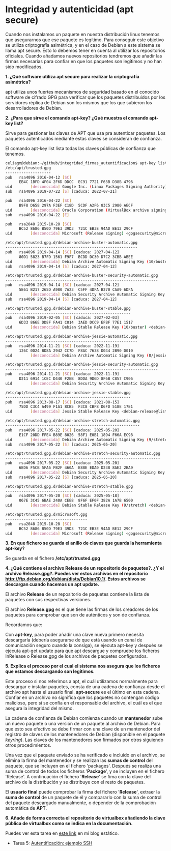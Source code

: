 # Integridad y autenticidad (apt secure)

Cuando nos instalamos un paquete en nuestra distribución linux tenemos que asegurarnos que ese paquete es legítimo. Para conseguir este objetivo se utiliza criptografía asimétrica, y en el caso de Debian a este sistema se llama apt secure. Esto lo debemos tener en cuenta al utilizar los repositorios oficiales. Cuando añadamos nuevos repositorios tendremos que añadir las firmas necesarias para confiar en que los paquetes son legítimos y no han sido modificados.

**1. ¿Qué software utiliza apt secure para realizar la criptografía asimétrica?**

apt utiliza unos fuertes mecanismos de seguridad basado en el conocido software de cifrado GPG para verificar que los paquetes distribuidos por los servidores réplica de Debian son los mismos que los que subieron los desarrolladores de Debian.


**2. ¿Para que sirve el comando apt-key? ¿Qué muestra el comando apt-key list?**

Sirve para gestionar las claves de APT que usa pra autenticar paquetes. Los paquetes autenticados mediante estas claves se consideran de confianza.

El comando apt-key list lista todas las claves públicas de confianza que tenemos.

```sh
celiagm@debian:~/github/integridad_firmas_autentificacion$ apt-key list
/etc/apt/trusted.gpg
--------------------
pub   rsa4096 2016-04-12 [SC]
      EB4C 1BFD 4F04 2F6D DDCC  EC91 7721 F63B D38B 4796
uid        [desconocida] Google Inc. (Linux Packages Signing Authority) <linux-packages-keymaster@google.com>
sub   rsa4096 2019-07-22 [S] [caduca: 2022-07-21]

pub   rsa4096 2016-04-22 [SC]
      B9F8 D658 297A F3EF C18D  5CDF A2F6 83C5 2980 AECF
uid        [desconocida] Oracle Corporation (VirtualBox archive signing key) <info@virtualbox.org>
sub   rsa4096 2016-04-22 [E]

pub   rsa2048 2015-10-28 [SC]
      BC52 8686 B50D 79E3 39D3  721C EB3E 94AD BE12 29CF
uid        [desconocida] Microsoft (Release signing) <gpgsecurity@microsoft.com>

/etc/apt/trusted.gpg.d/debian-archive-buster-automatic.gpg
----------------------------------------------------------
pub   rsa4096 2019-04-14 [SC] [caduca: 2027-04-12]
      80D1 5823 B7FD 1561 F9F7  BCDD DC30 D7C2 3CBB ABEE
uid        [desconocida] Debian Archive Automatic Signing Key (10/buster) <ftpmaster@debian.org>
sub   rsa4096 2019-04-14 [S] [caduca: 2027-04-12]

/etc/apt/trusted.gpg.d/debian-archive-buster-security-automatic.gpg
-------------------------------------------------------------------
pub   rsa4096 2019-04-14 [SC] [caduca: 2027-04-12]
      5E61 B217 265D A980 7A23  C5FF 4DFA B270 CAA9 6DFA
uid        [desconocida] Debian Security Archive Automatic Signing Key (10/buster) <ftpmaster@debian.org>
sub   rsa4096 2019-04-14 [S] [caduca: 2027-04-12]

/etc/apt/trusted.gpg.d/debian-archive-buster-stable.gpg
-------------------------------------------------------
pub   rsa4096 2019-02-05 [SC] [caduca: 2027-02-03]
      6D33 866E DD8F FA41 C014  3AED DCC9 EFBF 77E1 1517
uid        [desconocida] Debian Stable Release Key (10/buster) <debian-release@lists.debian.org>

/etc/apt/trusted.gpg.d/debian-archive-jessie-automatic.gpg
----------------------------------------------------------
pub   rsa4096 2014-11-21 [SC] [caduca: 2022-11-19]
      126C 0D24 BD8A 2942 CC7D  F8AC 7638 D044 2B90 D010
uid        [desconocida] Debian Archive Automatic Signing Key (8/jessie) <ftpmaster@debian.org>

/etc/apt/trusted.gpg.d/debian-archive-jessie-security-automatic.gpg
-------------------------------------------------------------------
pub   rsa4096 2014-11-21 [SC] [caduca: 2022-11-19]
      D211 6914 1CEC D440 F2EB  8DDA 9D6D 8F6B C857 C906
uid        [desconocida] Debian Security Archive Automatic Signing Key (8/jessie) <ftpmaster@debian.org>

/etc/apt/trusted.gpg.d/debian-archive-jessie-stable.gpg
-------------------------------------------------------
pub   rsa4096 2013-08-17 [SC] [caduca: 2021-08-15]
      75DD C3C4 A499 F1A1 8CB5  F3C8 CBF8 D6FD 518E 17E1
uid        [desconocida] Jessie Stable Release Key <debian-release@lists.debian.org>

/etc/apt/trusted.gpg.d/debian-archive-stretch-automatic.gpg
-----------------------------------------------------------
pub   rsa4096 2017-05-22 [SC] [caduca: 2025-05-20]
      E1CF 20DD FFE4 B89E 8026  58F1 E0B1 1894 F66A EC98
uid        [desconocida] Debian Archive Automatic Signing Key (9/stretch) <ftpmaster@debian.org>
sub   rsa4096 2017-05-22 [S] [caduca: 2025-05-20]

/etc/apt/trusted.gpg.d/debian-archive-stretch-security-automatic.gpg
--------------------------------------------------------------------
pub   rsa4096 2017-05-22 [SC] [caduca: 2025-05-20]
      6ED6 F5CB 5FA6 FB2F 460A  E88E EDA0 D238 8AE2 2BA9
uid        [desconocida] Debian Security Archive Automatic Signing Key (9/stretch) <ftpmaster@debian.org>
sub   rsa4096 2017-05-22 [S] [caduca: 2025-05-20]

/etc/apt/trusted.gpg.d/debian-archive-stretch-stable.gpg
--------------------------------------------------------
pub   rsa4096 2017-05-20 [SC] [caduca: 2025-05-18]
      067E 3C45 6BAE 240A CEE8  8F6F EF0F 382A 1A7B 6500
uid        [desconocida] Debian Stable Release Key (9/stretch) <debian-release@lists.debian.org>

/etc/apt/trusted.gpg.d/microsoft.gpg
------------------------------------
pub   rsa2048 2015-10-28 [SC]
      BC52 8686 B50D 79E3 39D3  721C EB3E 94AD BE12 29CF
uid        [desconocida] Microsoft (Release signing) <gpgsecurity@microsoft.com>

```


**3. En que fichero se guarda el anillo de claves que guarda la herramienta apt-key?**

Se guarda en el fichero **/etc/apt/trusted.gpg**


**4. ¿Qué contiene el archivo Release de un repositorio de paquetes?. ¿Y el archivo Release.gpg?. Puedes ver estos archivos en el repositorio http://ftp.debian.org/debian/dists/Debian10.1/. Estos archivos se descargan cuando hacemos un apt update.**


El archivo **Release** de un repositorio de paquetes contiene la lista de paquetes con sus respectivas versiones. 

El archivo **Release.gpg** es el que tiene las firmas de los creadores de los paquetes para comprobar que son de auténticos y son de confianza.

Recordamos que:

Con **apt-key**, para poder añadir una clave nueva primero necesita descargarla (debería asegurarse de que está usando un canal de comunicación seguro cuando la consiga), se ejecuta apt-key y después se ejecuta apt-get update para que apt descargue y compruebe los ficheros InRelease o Release.gpg de los archivos de paquetes configurados.


**5. Explica el proceso por el cual el sistema nos asegura que los ficheros que estamos descargando son legítimos.**

Este proceso si nos referimos a apt, el cuál utilizamos normalmente para descargar e instalar paquetes, consta de una cadena de confianza desde el archivo apt hasta el usuario final. **apt-secure** es el último en esta cadena. Confiar en un archivo no significa que los paquetes no contengan código malicioso, pero sí se confía en el responsable del archivo, el cuál es el que asegura la integridad del mismo.

La cadena de confianza de Debian comienza cuando un **mantenedor** sube un nuevo paquete o una versión de un paquete al archivo de Debian. Para que esto sea efectivo se debe firmar con una clave de un mantenedor del registro de claves de los mantenedores de Debian (disponible en el paquete *keyring*). Las claves de los mantenedores son firmados por otros siguiendo otros procedimientos.

Una vez que el paquete enviado se ha verificado e incluido en el archivo, se elimina la firma del mantenedor y se realizan las **sumas de control** del paquete, que se incluyen en el fichero 'packages'. Después se realiza una suma de control de todos los ficheros '**Package**', y se incluyen en el fichero 'Release'. A continuación el fichero '**Release**' se fima con la clave del archivo de la distribución y se distribuye con el resto de paquetes.

El **usuario final** puede comprobar la firma del fichero '**Release**', extraer la **suma de control** de un paquete de él y compararlo con la suma de control del paquete descargado manualmente, o depender de la comprobación automática de **APT**.

**6. Añade de forma correcta el repositorio de virtualbox añadiendo la clave pública de virtualbox como se indica en la documentación.**

Puedes ver esta tarea en [este link](https://unbitdeinformacioncadadia.netlify.app/posts/2020/10/instalaci%C3%B3n-de-virtualbox-en-debian-buster/) en mi blog estático.


* Tarea 5: [Autentificación: ejemplo SSH](https://github.com/CeliaGMqrz/integridad_firmas_autentificacion/blob/main/t5_ssh.md)
